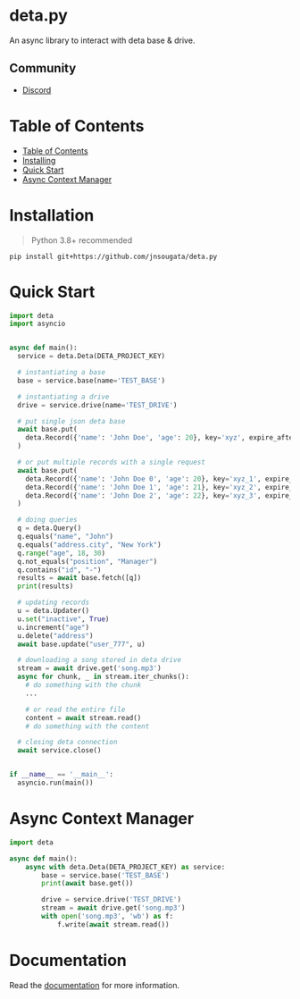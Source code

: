 # deta.py

An async library to interact with deta base & drive.

## Community
- [Discord](https://discord.gg/bh99VTt9dH)

# Table of Contents
- [Table of Contents](#table-of-contents)
- [Installing](#installation)
- [Quick Start](#quick-start)
- [Async Context Manager](#async-context-manager)

# Installation

> Python 3.8+ recommended

```shell
pip install git+https://github.com/jnsougata/deta.py
```

# Quick Start

```python
import deta
import asyncio


async def main():
  service = deta.Deta(DETA_PROJECT_KEY)

  # instantiating a base
  base = service.base(name='TEST_BASE')

  # instantiating a drive
  drive = service.drive(name='TEST_DRIVE')

  # put single json deta base
  await base.put(
    deta.Record({'name': 'John Doe', 'age': 20}, key='xyz', expire_after=100)
  )

  # or put multiple records with a single request
  await base.put(
    deta.Record({'name': 'John Doe 0', 'age': 20}, key='xyz_1', expire_after=100),
    deta.Record({'name': 'John Doe 1', 'age': 21}, key='xyz_2', expire_after=100),
    deta.Record({'name': 'John Doe 2', 'age': 22}, key='xyz_3', expire_after=100)
  )

  # doing queries
  q = deta.Query()
  q.equals("name", "John")
  q.equals("address.city", "New York")
  q.range("age", 18, 30)
  q.not_equals("position", "Manager")
  q.contains("id", "-")
  results = await base.fetch([q])
  print(results)

  # updating records
  u = deta.Updater()
  u.set("inactive", True)
  u.increment("age")
  u.delete("address")
  await base.update("user_777", u)

  # downloading a song stored in deta drive
  stream = await drive.get('song.mp3')
  async for chunk, _ in stream.iter_chunks():
    # do something with the chunk
    ...

    # or read the entire file
    content = await stream.read()
    # do something with the content

  # closing deta connection
  await service.close()


if __name__ == '__main__':
  asyncio.run(main())
```

# Async Context Manager
```python
import deta

async def main():
    async with deta.Deta(DETA_PROJECT_KEY) as service:
        base = service.base('TEST_BASE')
        print(await base.get())

        drive = service.drive('TEST_DRIVE')
        stream = await drive.get('song.mp3')
        with open('song.mp3', 'wb') as f:
            f.write(await stream.read())
```
# Documentation
Read the [documentation](https://deta.readthedocs.io/en/latest/) for more information.
